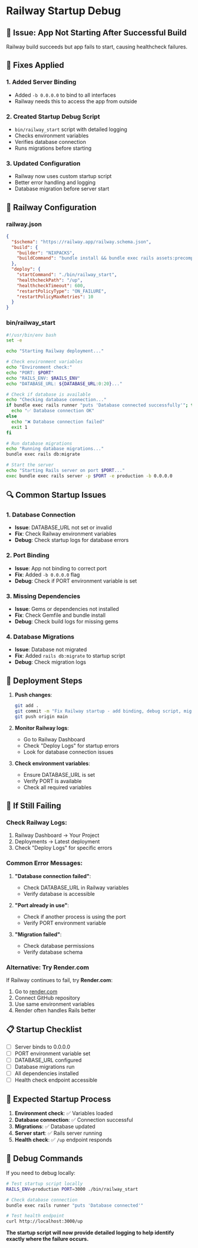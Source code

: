 # Railway Startup Debug

## 🚨 **Issue**: App Not Starting After Successful Build

Railway build succeeds but app fails to start, causing healthcheck failures.

## 🔧 **Fixes Applied**

### **1. Added Server Binding**
- Added `-b 0.0.0.0` to bind to all interfaces
- Railway needs this to access the app from outside

### **2. Created Startup Debug Script**
- `bin/railway_start` script with detailed logging
- Checks environment variables
- Verifies database connection
- Runs migrations before starting

### **3. Updated Configuration**
- Railway now uses custom startup script
- Better error handling and logging
- Database migration before server start

## 🎯 **Railway Configuration**

### **railway.json**
```json
{
  "$schema": "https://railway.app/railway.schema.json",
  "build": {
    "builder": "NIXPACKS",
    "buildCommand": "bundle install && bundle exec rails assets:precompile"
  },
  "deploy": {
    "startCommand": "./bin/railway_start",
    "healthcheckPath": "/up",
    "healthcheckTimeout": 600,
    "restartPolicyType": "ON_FAILURE",
    "restartPolicyMaxRetries": 10
  }
}
```

### **bin/railway_start**
```bash
#!/usr/bin/env bash
set -e

echo "Starting Railway deployment..."

# Check environment variables
echo "Environment check:"
echo "PORT: $PORT"
echo "RAILS_ENV: $RAILS_ENV"
echo "DATABASE_URL: ${DATABASE_URL:0:20}..."

# Check if database is available
echo "Checking database connection..."
if bundle exec rails runner "puts 'Database connected successfully'"; then
  echo "✅ Database connection OK"
else
  echo "❌ Database connection failed"
  exit 1
fi

# Run database migrations
echo "Running database migrations..."
bundle exec rails db:migrate

# Start the server
echo "Starting Rails server on port $PORT..."
exec bundle exec rails server -p $PORT -e production -b 0.0.0.0
```

## 🔍 **Common Startup Issues**

### **1. Database Connection**
- **Issue**: DATABASE_URL not set or invalid
- **Fix**: Check Railway environment variables
- **Debug**: Check startup logs for database errors

### **2. Port Binding**
- **Issue**: App not binding to correct port
- **Fix**: Added `-b 0.0.0.0` flag
- **Debug**: Check if PORT environment variable is set

### **3. Missing Dependencies**
- **Issue**: Gems or dependencies not installed
- **Fix**: Check Gemfile and bundle install
- **Debug**: Check build logs for missing gems

### **4. Database Migrations**
- **Issue**: Database not migrated
- **Fix**: Added `rails db:migrate` to startup script
- **Debug**: Check migration logs

## 🚀 **Deployment Steps**

1. **Push changes**:
   ```bash
   git add .
   git commit -m "Fix Railway startup - add binding, debug script, migrations"
   git push origin main
   ```

2. **Monitor Railway logs**:
   - Go to Railway Dashboard
   - Check "Deploy Logs" for startup errors
   - Look for database connection issues

3. **Check environment variables**:
   - Ensure DATABASE_URL is set
   - Verify PORT is available
   - Check all required variables

## 🔧 **If Still Failing**

### **Check Railway Logs**:
1. Railway Dashboard → Your Project
2. Deployments → Latest deployment
3. Check "Deploy Logs" for specific errors

### **Common Error Messages**:

1. **"Database connection failed"**:
   - Check DATABASE_URL in Railway variables
   - Verify database is accessible

2. **"Port already in use"**:
   - Check if another process is using the port
   - Verify PORT environment variable

3. **"Migration failed"**:
   - Check database permissions
   - Verify database schema

### **Alternative: Try Render.com**

If Railway continues to fail, try **Render.com**:
1. Go to [render.com](https://render.com)
2. Connect GitHub repository
3. Use same environment variables
4. Render often handles Rails better

## 📋 **Startup Checklist**

- [ ] Server binds to 0.0.0.0
- [ ] PORT environment variable set
- [ ] DATABASE_URL configured
- [ ] Database migrations run
- [ ] All dependencies installed
- [ ] Health check endpoint accessible

## 🎯 **Expected Startup Process**

1. **Environment check**: ✅ Variables loaded
2. **Database connection**: ✅ Connection successful
3. **Migrations**: ✅ Database updated
4. **Server start**: ✅ Rails server running
5. **Health check**: ✅ `/up` endpoint responds

## 🔄 **Debug Commands**

If you need to debug locally:

```bash
# Test startup script locally
RAILS_ENV=production PORT=3000 ./bin/railway_start

# Check database connection
bundle exec rails runner "puts 'Database connected'"

# Test health endpoint
curl http://localhost:3000/up
```

**The startup script will now provide detailed logging to help identify exactly where the failure occurs.**
